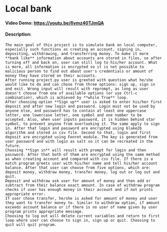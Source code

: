 # Local bank
#### Video Demo: https://youtu.be/6vmz40TJmQA
#### Description:
    The main goal of this project is to simulate bank on local computer, especially such functions as creating an account, signing in, depositing, withdrawing, and transferring money. To make it more **bank like** information about accounts are stored in files, so after turning off and back on, user can still log to his/her account. What is more, all information is encrypted so it is not possible to malicious person to find out about user's credentials or amount of money they have stored on their accounts.
    After running project.py user is greeted with question what he/she would like to do and can chose from three options: sign up, sign in and exit. Wrong input will result with reprompt, as long as user doesn't choose from one of available options (or use Ctrl-c combination), which is achieved by **while True** loop.
    After choosing option **Sign up** user is asked to enter his/her first deposit and after new login and password. Login must not be used by anyone else, and password has to contain at least one uppercase letter, one lowercase letter, one symbol and one number to be accepted. Also, when user inputs password, it is hidden behind star symbol, to prevent anyone from overlooking it. The same apply to sign in. After that login and password are encrypted using blake2b algorithm and stored in csv file. Second to that, login and first deposit are encrypted using Fenret module. The key is generated from user password and with login as salt so it can be recreated in the future.
    Choosing **Sign in** will result with prompt for login and then password. After that both of them are encrypted using the same method as when creating account and compared with csv file. If there is a match program greets user with his/her name and tell his/her account balance. After that user can choose from five options, which are: deposit money, withdraw money, transfer money, log out or log out and quit.
    Deposit and withdraw ask user for amount of money and then add or subtract from their balance exact amount. In case of withdraw program checks if user has enough money in their account and if not prints appropriate error.
    If user chose transfer, he/she is asked for amount of money and user they want to transfer money to. Similar to withdraw option, if amount exceeds account balance or if there is no user of name given by user program prints appropriate message.
    Choosing to log out will delete current variables and return to first loop where user can choose to sign in, sign up or quit. Choosing to quit will quit program.
